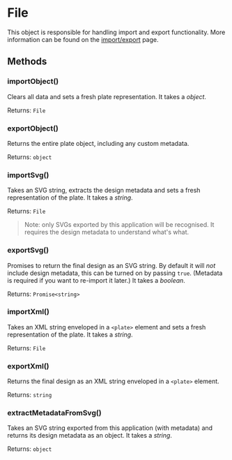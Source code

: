 # File

This object is responsible for handling import and export functionality. More information can be found on the [import/export](/other/import-export.md) page.

## Methods <!-- {docsify-ignore} -->

### importObject()

Clears all data and sets a fresh plate representation. It takes a *object*.

Returns: `File`

### exportObject()

Returns the entire plate object, including any custom metadata.

Returns: `object`

### importSvg()

Takes an SVG string, extracts the design metadata and sets a fresh representation of the plate. It takes a *string*.

Returns: `File`

> Note: only SVGs exported by this application will be recognised. It requires the design metadata to understand what's what.

### exportSvg()

Promises to return the final design as an SVG string. By default it will *not* include design metadata, this can be turned on by passing `true`. (Metadata is required if you want to re-import it later.) It takes a *boolean*.

Returns: `Promise<string>`

### importXml()

Takes an XML string enveloped in a `<plate>` element and sets a fresh representation of the plate. It takes a *string*.

Returns: `File`

### exportXml()

Returns the final design as an XML string enveloped in a `<plate>` element.

Returns: `string`

### extractMetadataFromSvg()

Takes an SVG string exported from this application (with metadata) and returns its design metadata as an object. It takes a *string*.

Returns: `object`